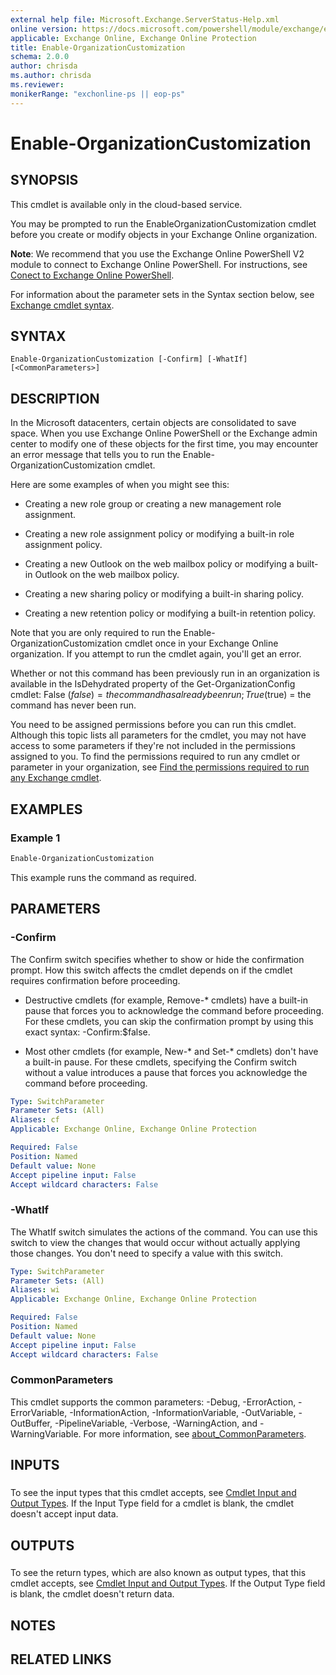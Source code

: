 ```yaml
---
external help file: Microsoft.Exchange.ServerStatus-Help.xml
online version: https://docs.microsoft.com/powershell/module/exchange/enable-organizationcustomization
applicable: Exchange Online, Exchange Online Protection
title: Enable-OrganizationCustomization
schema: 2.0.0
author: chrisda
ms.author: chrisda
ms.reviewer:
monikerRange: "exchonline-ps || eop-ps"
---
```


# Enable-OrganizationCustomization

## SYNOPSIS
This cmdlet is available only in the cloud-based service.

You may be prompted to run the EnableOrganizationCustomization cmdlet before you create or modify objects in your Exchange Online organization.

**Note**: We recommend that you use the Exchange Online PowerShell V2 module to connect to Exchange Online PowerShell. For instructions, see [Conect to Exchange Online PowerShell](https://docs.microsoft.com/powershell/exchange/connect-to-exchange-online-powershell).

For information about the parameter sets in the Syntax section below, see [Exchange cmdlet syntax](https://docs.microsoft.com/powershell/exchange/exchange-cmdlet-syntax).

## SYNTAX

```
Enable-OrganizationCustomization [-Confirm] [-WhatIf] [<CommonParameters>]
```

## DESCRIPTION
In the Microsoft datacenters, certain objects are consolidated to save space. When you use Exchange Online PowerShell or the Exchange admin center to modify one of these objects for the first time, you may encounter an error message that tells you to run the Enable-OrganizationCustomization cmdlet.

Here are some examples of when you might see this:

- Creating a new role group or creating a new management role assignment.

- Creating a new role assignment policy or modifying a built-in role assignment policy.

- Creating a new Outlook on the web mailbox policy or modifying a built-in Outlook on the web mailbox policy.

- Creating a new sharing policy or modifying a built-in sharing policy.

- Creating a new retention policy or modifying a built-in retention policy.

Note that you are only required to run the Enable-OrganizationCustomization cmdlet once in your Exchange Online organization. If you attempt to run the cmdlet again, you'll get an error.

Whether or not this command has been previously run in an organization is available in the IsDehydrated property of the Get-OrganizationConfig cmdlet: False ($false) = the command has already been run; True ($true) = the command has never been run.

You need to be assigned permissions before you can run this cmdlet. Although this topic lists all parameters for the cmdlet, you may not have access to some parameters if they're not included in the permissions assigned to you. To find the permissions required to run any cmdlet or parameter in your organization, see [Find the permissions required to run any Exchange cmdlet](https://docs.microsoft.com/powershell/exchange/find-exchange-cmdlet-permissions).

## EXAMPLES

### Example 1
```powershell
Enable-OrganizationCustomization
```

This example runs the command as required.

## PARAMETERS

### -Confirm
The Confirm switch specifies whether to show or hide the confirmation prompt. How this switch affects the cmdlet depends on if the cmdlet requires confirmation before proceeding.

- Destructive cmdlets (for example, Remove-\* cmdlets) have a built-in pause that forces you to acknowledge the command before proceeding. For these cmdlets, you can skip the confirmation prompt by using this exact syntax: -Confirm:$false.

- Most other cmdlets (for example, New-\* and Set-\* cmdlets) don't have a built-in pause. For these cmdlets, specifying the Confirm switch without a value introduces a pause that forces you acknowledge the command before proceeding.

```yaml
Type: SwitchParameter
Parameter Sets: (All)
Aliases: cf
Applicable: Exchange Online, Exchange Online Protection

Required: False
Position: Named
Default value: None
Accept pipeline input: False
Accept wildcard characters: False
```

### -WhatIf
The WhatIf switch simulates the actions of the command. You can use this switch to view the changes that would occur without actually applying those changes. You don't need to specify a value with this switch.

```yaml
Type: SwitchParameter
Parameter Sets: (All)
Aliases: wi
Applicable: Exchange Online, Exchange Online Protection

Required: False
Position: Named
Default value: None
Accept pipeline input: False
Accept wildcard characters: False
```

### CommonParameters
This cmdlet supports the common parameters: -Debug, -ErrorAction, -ErrorVariable, -InformationAction, -InformationVariable, -OutVariable, -OutBuffer, -PipelineVariable, -Verbose, -WarningAction, and -WarningVariable. For more information, see [about_CommonParameters](https://go.microsoft.com/fwlink/p/?LinkID=113216).

## INPUTS

###  
To see the input types that this cmdlet accepts, see [Cmdlet Input and Output Types](https://go.microsoft.com/fwlink/p/?linkId=616387). If the Input Type field for a cmdlet is blank, the cmdlet doesn't accept input data.

## OUTPUTS

###  
To see the return types, which are also known as output types, that this cmdlet accepts, see [Cmdlet Input and Output Types](https://go.microsoft.com/fwlink/p/?linkId=616387). If the Output Type field is blank, the cmdlet doesn't return data.

## NOTES

## RELATED LINKS
